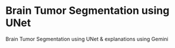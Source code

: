 # Brain Tumor Segmentation using UNet
 Brain Tumor Segmentation using UNet & explanations using Gemini
